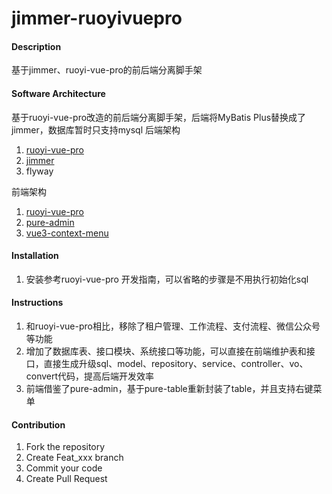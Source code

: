 # jimmer-ruoyivuepro

#### Description
基于jimmer、ruoyi-vue-pro的前后端分离脚手架

#### Software Architecture
基于ruoyi-vue-pro改造的前后端分离脚手架，后端将MyBatis Plus替换成了jimmer，数据库暂时只支持mysql
后端架构
1. [ruoyi-vue-pro](https://doc.iocoder.cn/)
2. [jimmer](https://babyfish-ct.github.io/jimmer/zh/)
3. flyway

前端架构
1. [ruoyi-vue-pro](https://doc.iocoder.cn/)
2. [pure-admin](https://yiming_chang.gitee.io/pure-admin-doc/)
3. [vue3-context-menu](https://github.com/imengyu/vue3-context-menu)

#### Installation

1.  安装参考ruoyi-vue-pro 开发指南，可以省略的步骤是不用执行初始化sql

#### Instructions

1.  和ruoyi-vue-pro相比，移除了租户管理、工作流程、支付流程、微信公众号等功能
2.  增加了数据库表、接口模块、系统接口等功能，可以直接在前端维护表和接口，直接生成升级sql、model、repository、service、controller、vo、convert代码，提高后端开发效率
3.  前端借鉴了pure-admin，基于pure-table重新封装了table，并且支持右键菜单

#### Contribution

1.  Fork the repository
2.  Create Feat_xxx branch
3.  Commit your code
4.  Create Pull Request
